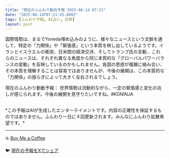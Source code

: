 ```yaml
---
title: "現在のふんわり動向予報 2025-06-14 07:21"
date: "2025-06-14T07:21:45.000Z"
tags: [ふんわり予報, AI占い, 日常]
layout: post
---
```


国際情勢は、まるでYoneda埋め込みのように、様々なニュースという文脈を通して、特定の「力関係」や「緊張感」という本質を映し出しているようです。イランとイスラエルの衝突、日米間の経済交渉、そしてトランプ氏の言動…  これらのニュースは、それぞれ異なる角度から同じ本質的な「グローバルパワーバランスの変動」を反映しているのかもしれません。各国の思惑が複雑に絡み合い、その本質を理解することは容易ではありませんが、今後の展開は、この本質的な「力関係」の揺らぎによって大きく左右されるでしょう。


現在のふんわり動動予報：
世界情勢は流動的ながら、一定の緊張感と変化の兆しが感じられます。今後の展開を見守りたいですね。#KGNINJA

<br>
*この予報はAIが生成したエンターテイメントです。内容の正確性を保証するものではありません。ふんわり一日に４回更新されます。みんなにふんわり拡散希望です。*

---
☕️ [Buy Me a Coffee](https://www.buymeacoffee.com/kgninja)

🐦 [現在の予報をXでシェア](https://twitter.com/intent/tweet?text=%E7%8F%BE%E5%9C%A8%E3%81%AE%E3%81%B5%E3%82%93%E3%82%8F%E3%82%8A%E4%BA%88%E5%A0%B1%3A%20%E3%80%8C%E5%9B%BD%E9%9A%9B%E6%83%85%E5%8B%A2%E3%81%AF%E3%80%81%E3%81%BE%E3%82%8B%E3%81%A7Yoneda%E5%9F%8B%E3%82%81%E8%BE%BC%E3%81%BF%E3%81%AE%E3%82%88%E3%81%86%E3%81%AB%E3%80%81%E6%A7%98%E3%80%85%E3%81%AA%E3%83%8B%E3%83%A5%E3%83%BC%E3%82%B9%E3%81%A8%E3%81%84%E3%81%86%E6%96%87%E8%84%88%E3%82%92%E9%80%9A%E3%81%97%E3%81%A6%E3%80%81%E7%89%B9%E5%AE%9A%E3%81%AE%E3%80%8C%E5%8A%9B%E9%96%A2%E4%BF%82%E3%80%8D%E3%82%84%E3%80%8C%E7%B7%8A%E5%BC%B5%E6%84%9F%E3%80%8D%E3%81%A8%E3%81%84%E3%81%86%E6%9C%AC%E8%B3%AA%E3%82%92%E6%98%A0%E3%81%97%E5%87%BA%E3%81%97%E3%81%A6%E3%81%84%E3%82%8B%E3%82%88%E3%81%86%E3%81%A7%E3%81%99%E3%80%82%E3%80%8D%23KGNINJA%20%E7%B6%9A%E3%81%8D%E3%81%AF%E3%83%96%E3%83%AD%E3%82%B0%E3%81%A7%EF%BC%81%F0%9F%91%87&url=https%3A%2F%2Fkg-ninja.github.io%2FFunwariyoso%2F)
